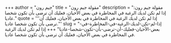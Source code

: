 +++
author = "جيم رون"
title = "مقولة جيم رون"
description = "مقولة جيم رون: إذا لم تكن لديك الرغبة في المخاطرة في بعض الأحيان، فعليك أن ترضى بأن تكون شخصا عاديا."
quote = '''إذا لم تكن لديك الرغبة في المخاطرة في بعض الأحيان، فعليك أن ترضى بأن تكون شخصا عاديا.'''
slug = "إذا-لم-تكن-لديك-الرغبة-في-المخاطرة-في-بعض-الأحيان-فعليك-أن-ترضى-بأن-تكون-شخصا-عاديا"
+++
إذا لم تكن لديك الرغبة في المخاطرة في بعض الأحيان، فعليك أن ترضى بأن تكون شخصا عاديا.
